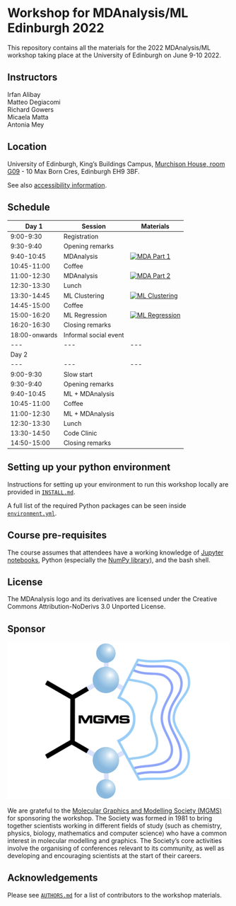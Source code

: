 # Workshop for MDAnalysis/ML Edinburgh 2022

This repository contains all the materials for the 2022 MDAnalysis/ML workshop taking place at the University of Edinburgh on June 9-10 2022.

## Instructors
Irfan Alibay    
Matteo Degiacomi   
Richard Gowers   
Micaela Matta   
Antonia Mey   

## Location

University of Edinburgh, King’s Buildings Campus, [Murchison House, room G09](https://www.ed.ac.uk/timetabling-examinations/timetabling/room-bookings/bookable-rooms3/room/0654_00_G.09) - 10 Max Born Cres, Edinburgh EH9 3BF. 

See also [accessibility information](https://www.accessable.co.uk/the-university-of-edinburgh/king-s-buildings/access-guides/murchison-house#d2279e8b-6141-084a-857c-3d756f3983bb).


## Schedule

|  Day 1 	        | Session                 | Materials |
|---------------	|-------------------------|-----------|
| 9:00-9:30     	| Registration          	|   	|
| 9:30-9:40     	| Opening remarks       	|   	|
| 9:40-10:45    	| MDAnalysis            	|  [![MDA Part 1](https://colab.research.google.com/assets/colab-badge.svg)](https://colab.research.google.com/github/MDAnalysis/WorkshopMDMLEdinburgh2022/blob/main/MD/MD_01_System_Manipulation.ipynb)  	|
| 10:45-11:00   	| Coffee                	|   	|
| 11:00-12:30   	| MDAnalysis            	| [![MDA Part 2](https://colab.research.google.com/assets/colab-badge.svg)](https://colab.research.google.com/github/MDAnalysis/WorkshopMDMLEdinburgh2022/blob/main/MD/MD_02_Geometry.ipynb)   	|
| 12:30-13:30   	| Lunch                 	|   	|
| 13:30-14:45   	| ML Clustering          	| [![ML Clustering](https://colab.research.google.com/assets/colab-badge.svg)](https://colab.research.google.com/github/MDAnalysis/WorkshopMDMLEdinburgh2022/blob/main/ML/ML_clustering_01.ipynb)  	|  
| 14:45-15:00   	| Coffee                	|   	| 
| 15:00-16:20   	| ML Regression          	| [![ML Regression](https://colab.research.google.com/assets/colab-badge.svg)](https://colab.research.google.com/github/MDAnalysis/WorkshopMDMLEdinburgh2022/blob/main/ML/ML_regression_02.ipynb)  	|
| 16:20-16:30   	| Closing remarks       	|   	|
| 18:00-onwards 	| Informal social event 	|   	|
|--- |--- |--- |
| Day 2 |  |  |
|--- |--- |--- |
| 9:00-9:30	|  Slow start 	| |
| 9:30-9:40    	| Opening remarks  | |
| 9:40-10:45   	| ML + MDAnalysis	| |
| 10:45-11:00  	| Coffee 	| |
| 11:00-12:30 	| ML + MDAnalysis	| |
| 12:30-13:30 	| Lunch | |
| 13:30-14:50 	|  Code Clinic 	| |
| 14:50-15:00  | Closing remarks |

## Setting up your python environment

Instructions for setting up your environment to run this workshop locally
are provided in [`INSTALL.md`](INSTALL.md).


A full list of the required Python packages can be seen inside [`environment.yml`](environment.yml).


## Course pre-requisites

The course assumes that attendees have a working knowledge of [Jupyter notebooks][1], Python (especially the [NumPy library][2]), and the bash shell.


<!--## Binder-->

<!--The tutorial materials can be accessed online via Google Colab.-->
<!--To launch the Colab instance, click here-->


## License

<!--TBA-->
The MDAnalysis logo and its derivatives are licensed under the Creative Commons Attribution-NoDerivs 3.0 Unported License.

## Sponsor 

![logo](cropped-mgms_logo_clean_2014_square.png)

We are grateful to the [Molecular Graphics and Modelling Society (MGMS)](https://www.mgms.org/WordPress/about/) for sponsoring the workshop.
The Society was formed in 1981 to bring together scientists working in different fields of study (such as chemistry, physics, biology, mathematics and computer science) who have a common interest in molecular modelling and graphics. The Society’s core activities involve the organising of conferences relevant to its community, as well as developing and encouraging scientists at the start of their careers.


## Acknowledgements

Please see [`AUTHORS.md`](AUTHORS.md) for a list of contributors to the workshop
materials.

##
[1]: https://jupyter-notebook.readthedocs.io/en/stable/
[2]: https://numpy.org/
